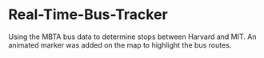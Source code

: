 # Real-Time-Bus-Tracker
Using the MBTA bus data to determine stops between Harvard and MIT. An animated marker was added on the map to highlight the bus routes.
